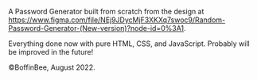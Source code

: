 A Password Generator built from scratch from the design at https://www.figma.com/file/NEj9JDycMjF3XKXq7swoc9/Random-Password-Generator-(New-version)?node-id=0%3A1.

Everything done now with pure HTML, CSS, and JavaScript.
Probably will be improved in the future!

©️BoffinBee, August 2022.
